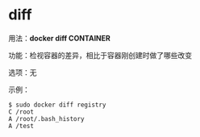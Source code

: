 # diff<a name="ZH-CN_TOPIC_0184808243"></a>

用法：**docker diff CONTAINER**

功能：检视容器的差异，相比于容器刚创建时做了哪些改变

选项：无

示例：

```
$ sudo docker diff registry
C /root
A /root/.bash_history
A /test
```

